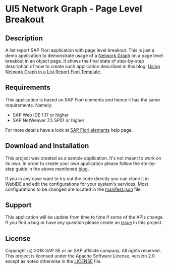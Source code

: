 # UI5 Network Graph - Page Level Breakout

## Description

A list report SAP Fiori application with page level breakout. This is just a demo application to demonstrate usage of a [Network Graph](https://sapui5.hana.ondemand.com/#/sample/sap.suite.ui.commons.sample.NetworkGraph/preview) on a page level breakout in an object page. It shows the final state of step-by-step description of how to create such application described in this blog: [Using Network Graph in a List Report Fiori Template](https://blogs.sap.com/2018/07/16/using-network-graph-in-a-list-report-fiori-template/).

## Requirements

This application is based on SAP Fiori elements and hence it has the same requirements. Namely:
 - SAP Web IDE 1.17 or higher
 - SAP NetWeaver 7.5 SP01 or higher

For more details have a look at [SAP Fiori elements](https://help.sap.com/viewer/468a97775123488ab3345a0c48cadd8f/7.51.6/en-US/03265b0408e2432c9571d6b3feb6b1fd.html) help page.

## Download and Installation

This project was created as a sample application. It's not meant to work on its own. In order to create your own application please follow the ste-by-step guide in the above mentioned [blog](https://blogs.sap.com/2018/07/16/using-network-graph-in-a-list-report-fiori-template/).

If you in any case want to try out the code directly you can clone it in WebIDE and edit the configurations for your system's services. Most configurations to be changed are located in the [manifest.json](/webapp/manifest.json) file.

## Support

This application will be update from time to time if some of the APIs change. If you find a bug or have any question please create an [issue](/../../issues) in this project.

## License

Copyright (c) 2018 SAP SE or an SAP affiliate company. All rights reserved. This project is licensed under the Apache Software License, version 2.0 except as noted otherwise in the [LICENSE](LICENSES/Apache-2.0.txt) file.
